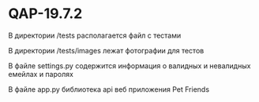 # QAP-19.7.2

В директории /tests располагается файл с тестами

В директории /tests/images лежат фотографии для тестов

В файле settings.py содержится информация о валидных и невалидных емейлах и паролях

В файле app.py библиотека api веб приложения Pet Friends

